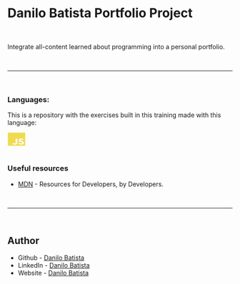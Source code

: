 # Danilo Batista Portfolio Project
<br>

Integrate all-content learned about programming into a personal portfolio.

<br>

<hr><br>

### Languages:

<div style="display: inline_block">
    <p>This is a repository with the exercises built in this training made with this language: </p>
    <img align="center" alt="icon-Js" height="30" width="40" src="https://raw.githubusercontent.com/devicons/devicon/master/icons/javascript/javascript-plain.svg">
</div>

<br>

### Useful resources

- [MDN](https://developer.mozilla.org/) - Resources for Developers, by Developers.

<br><hr><br>

## Author

- Github - [Danilo Batista](https://github.com/danilo-batista)
- LinkedIn - [Danilo Batista](https://www.linkedin.com/in/danilobatista/)
- Website - [Danilo Batista](https://www.danilobatista.com)